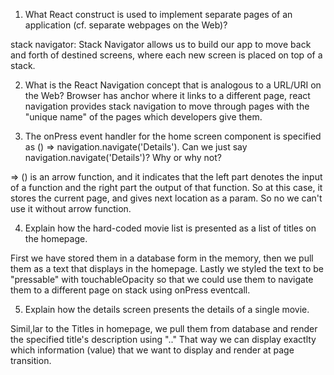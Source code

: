 1) What React construct is used to implement separate pages of an application (cf. separate webpages on the Web)?

stack navigator: Stack Navigator allows us to build our app to move back and forth of destined screens, where each new screen is placed on top of a stack. 

2) What is the React Navigation concept that is analogous to a URL/URI on the Web?
 Browser has anchor where it links to a different page, react navigation provides stack navigation to move through pages with the "unique name" of the pages which developers give them.

3) The onPress event handler for the home screen component is specified as () => navigation.navigate('Details'). Can we just say navigation.navigate('Details')? Why or why not?

=> () is an arrow function, and it indicates that the left part denotes the input of a function and the right part the output of that function. So at this case, it stores the current page, and gives next location as a param. So no we can't use it without arrow function.

4) Explain how the hard-coded movie list is presented as a list of titles on the homepage.

First we have stored them in a database form in the memory, then we pull them as a text that displays in the homepage. Lastly we styled the text to be "pressable" with touchableOpacity so that we could use them to navigate them to a different page on stack using onPress eventcall. 

5) Explain how the details screen presents the details of a single movie.

Simil,lar to the Titles in homepage, we pull them from database and render the specified title's description using "<route>.<param>.<value>" That way we can display exactlty which information (value) that we want to display and render at page transition. 
